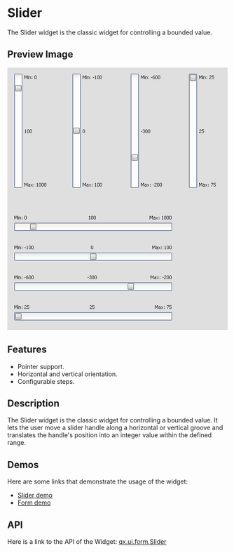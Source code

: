 Slider
======

The Slider widget is the classic widget for controlling a bounded value.

Preview Image
-------------

![Slider](slider.png)

Features
--------

-   Pointer support.
-   Horizontal and vertical orientation.
-   Configurable steps.

Description
-----------

The Slider widget is the classic widget for controlling a bounded value. It lets the user move a slider handle along a horizontal or vertical groove and translates the handle's position into an integer value within the defined range.

Demos
-----

Here are some links that demonstrate the usage of the widget:

-   [Slider demo](http://www.qooxdoo.org/devel/demobrowser/#widget~Slider.html)
-   [Form demo](http://www.qooxdoo.org/devel/demobrowser/#showcase~Form.html)

API
---

Here is a link to the API of the Widget:
[qx.ui.form.Slider](http://www.qooxdoo.org/devel/api/#qx.ui.form.Slider)
